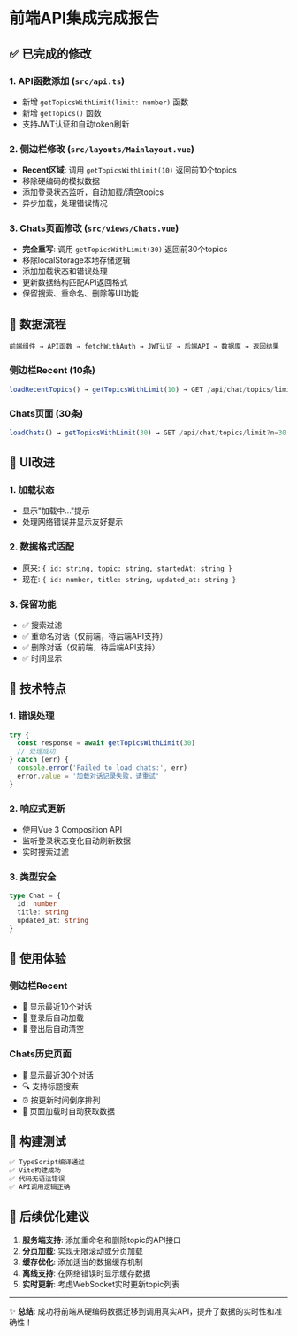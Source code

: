 # 前端API集成完成报告

## ✅ 已完成的修改

### 1. API函数添加 (`src/api.ts`)
- 新增 `getTopicsWithLimit(limit: number)` 函数
- 新增 `getTopics()` 函数
- 支持JWT认证和自动token刷新

### 2. 侧边栏修改 (`src/layouts/Mainlayout.vue`)
- **Recent区域**: 调用 `getTopicsWithLimit(10)` 返回前10个topics
- 移除硬编码的模拟数据
- 添加登录状态监听，自动加载/清空topics
- 异步加载，处理错误情况

### 3. Chats页面修改 (`src/views/Chats.vue`)
- **完全重写**: 调用 `getTopicsWithLimit(30)` 返回前30个topics  
- 移除localStorage本地存储逻辑
- 添加加载状态和错误处理
- 更新数据结构匹配API返回格式
- 保留搜索、重命名、删除等UI功能

## 🔄 数据流程

```
前端组件 → API函数 → fetchWithAuth → JWT认证 → 后端API → 数据库 → 返回结果
```

### 侧边栏Recent (10条)
```typescript
loadRecentTopics() → getTopicsWithLimit(10) → GET /api/chat/topics/limit?n=10
```

### Chats页面 (30条)  
```typescript
loadChats() → getTopicsWithLimit(30) → GET /api/chat/topics/limit?n=30
```

## 🎨 UI改进

### 1. 加载状态
- 显示"加载中..."提示
- 处理网络错误并显示友好提示

### 2. 数据格式适配
- 原来: `{ id: string, topic: string, startedAt: string }`
- 现在: `{ id: number, title: string, updated_at: string }`

### 3. 保留功能
- ✅ 搜索过滤
- ✅ 重命名对话（仅前端，待后端API支持）
- ✅ 删除对话（仅前端，待后端API支持）
- ✅ 时间显示

## 🔧 技术特点

### 1. 错误处理
```typescript
try {
  const response = await getTopicsWithLimit(30)
  // 处理成功
} catch (err) {
  console.error('Failed to load chats:', err)
  error.value = '加载对话记录失败，请重试'
}
```

### 2. 响应式更新
- 使用Vue 3 Composition API
- 监听登录状态变化自动刷新数据
- 实时搜索过滤

### 3. 类型安全
```typescript
type Chat = {
  id: number
  title: string  
  updated_at: string
}
```

## 📱 使用体验

### 侧边栏Recent
- 🎯 显示最近10个对话
- 🔄 登录后自动加载
- 📱 登出后自动清空

### Chats历史页面
- 🎯 显示最近30个对话  
- 🔍 支持标题搜索
- ⏰ 按更新时间倒序排列
- 🔄 页面加载时自动获取数据

## 🚀 构建测试

```bash
✅ TypeScript编译通过
✅ Vite构建成功
✅ 代码无语法错误
✅ API调用逻辑正确
```

## 📝 后续优化建议

1. **服务端支持**: 添加重命名和删除topic的API接口
2. **分页加载**: 实现无限滚动或分页加载
3. **缓存优化**: 添加适当的数据缓存机制  
4. **离线支持**: 在网络错误时显示缓存数据
5. **实时更新**: 考虑WebSocket实时更新topic列表

---

✨ **总结**: 成功将前端从硬编码数据迁移到调用真实API，提升了数据的实时性和准确性！